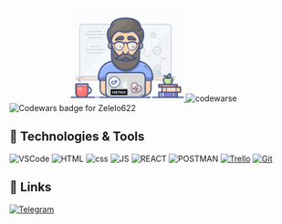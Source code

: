 <div align="center">
  <a href="https://zelelo622.github.io/Resume/?randomquery">
    <img src="https://github.com/Zelelo622/zelelo622/blob/main/assets/giphy.gif" alt="Social banner for Zelelo622" style="max-width: 200px;">
  </a>
  <img src="https://www.codewars.com/users/Zelelo622/badges/micro" alt="codewarse">
</div>
<div align="left">
  <img src="https://www.codewars.com/users/Zelelo622/badges/large" alt="Codewars badge for Zelelo622">
</div>

## 🔧 Technologies & Tools

![VSCode](https://img.shields.io/badge/Editor-VS_Code-informational?style=flat&logo=visual-studio-code&logoColor=white&color=orange)
![HTML](https://img.shields.io/badge/Code-HTML-informational?style=flat&logo=html&logoColor=white&color=blueviolet)
![css](https://img.shields.io/badge/Code-CSS-informational?style=flat&logo=css&logoColor=white&color=blueviolet)
![JS](https://img.shields.io/badge/Code-JavaScript-informational?style=flat&logo=javascript&logoColor=white&color=blueviolet)
![REACT](https://img.shields.io/badge/Framework-ReactJS-informational?style=flat&logo=react&logoColor=white&color=succes)
![POSTMAN](https://img.shields.io/badge/testing-Postman-informational?style=flat&logo=postman&logoColor=white&color=blue)
[![Trello](https://img.shields.io/badge/Tools-Trello-informational?style=flat&logo=trello&logoColor=white&color=blue)](https://your-trello-link)
[![Git](https://img.shields.io/badge/Tools-Git-informational?style=flat&logo=git&logoColor=white&color=blue)](https://your-git-link)

## 🔗 Links

[![Telegram](https://img.shields.io/badge/-Telegram-090909?style=flat&logo=telegram&logoColor=white&color=blueviolet)](https://t.me/Zelelo)
